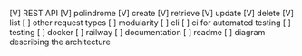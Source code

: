 [V] REST API
[V] polindrome
[V] create
[V] retrieve
[V] update
[V] delete
[V] list
[ ] other request types
[ ] modularity
[ ] cli
[ ] ci for automated testing
[ ] testing
[ ] docker
[ ] railway
[ ] documentation
[ ] readme
[ ] diagram describing the architecture